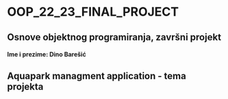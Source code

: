 # OOP_22_23_FINAL_PROJECT
## Osnove objektnog programiranja, završni projekt

#### Ime i prezime: Dino Barešić

## Aquapark managment application - tema projekta


